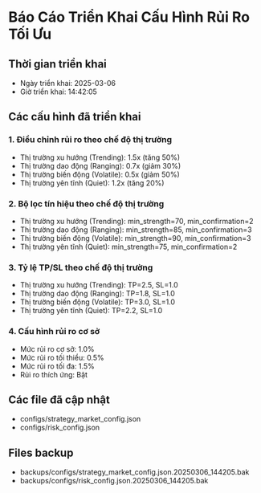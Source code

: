 # Báo Cáo Triển Khai Cấu Hình Rủi Ro Tối Ưu
        
## Thời gian triển khai
- Ngày triển khai: 2025-03-06
- Giờ triển khai: 14:42:05

## Các cấu hình đã triển khai

### 1. Điều chỉnh rủi ro theo chế độ thị trường
- Thị trường xu hướng (Trending): 1.5x (tăng 50%) 
- Thị trường dao động (Ranging): 0.7x (giảm 30%)
- Thị trường biến động (Volatile): 0.5x (giảm 50%)
- Thị trường yên tĩnh (Quiet): 1.2x (tăng 20%)

### 2. Bộ lọc tín hiệu theo chế độ thị trường
- Thị trường xu hướng (Trending): min_strength=70, min_confirmation=2
- Thị trường dao động (Ranging): min_strength=85, min_confirmation=3
- Thị trường biến động (Volatile): min_strength=90, min_confirmation=3
- Thị trường yên tĩnh (Quiet): min_strength=75, min_confirmation=2

### 3. Tỷ lệ TP/SL theo chế độ thị trường
- Thị trường xu hướng (Trending): TP=2.5, SL=1.0
- Thị trường dao động (Ranging): TP=1.8, SL=1.0
- Thị trường biến động (Volatile): TP=3.0, SL=1.0
- Thị trường yên tĩnh (Quiet): TP=2.2, SL=1.0

### 4. Cấu hình rủi ro cơ sở
- Mức rủi ro cơ sở: 1.0%
- Mức rủi ro tối thiểu: 0.5%
- Mức rủi ro tối đa: 1.5%
- Rủi ro thích ứng: Bật

## Các file đã cập nhật
- configs/strategy_market_config.json
- configs/risk_config.json

## Files backup
- backups/configs/strategy_market_config.json.20250306_144205.bak
- backups/configs/risk_config.json.20250306_144205.bak
